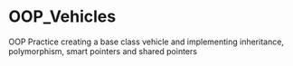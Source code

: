 # OOP_Vehicles
OOP Practice creating a base class vehicle and implementing inheritance, polymorphism, smart pointers and shared pointers
